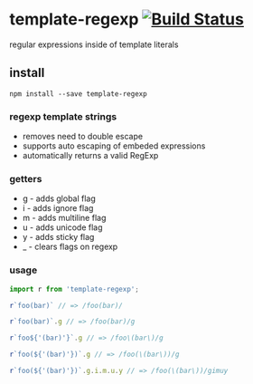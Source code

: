 # template-regexp [![Build Status](https://travis-ci.org/icodeforlove/template-regexp.png?branch=master)](https://travis-ci.org/icodeforlove/template-colors)

regular expressions inside of template literals

## install

```
npm install --save template-regexp
```


### regexp template strings

- removes need to double escape
- supports auto escaping of embeded expressions 
- automatically returns a valid RegExp

### getters

- g - adds global flag
- i - adds ignore flag
- m - adds multiline flag
- u - adds unicode flag
- y - adds sticky flag
- _ - clears flags on regexp

### usage

```javascript
import r from 'template-regexp';

r`foo(bar)` // => /foo(bar)/

r`foo(bar)`.g // => /foo(bar)/g

r`foo${'(bar)'}`.g // => /foo\(bar\)/g

r`foo(${'(bar)'})`.g // => /foo(\(bar\))/g

r`foo(${'(bar)'})`.g.i.m.u.y // => /foo(\(bar\))/gimuy
```
